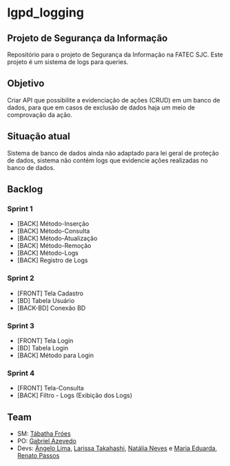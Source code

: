 # lgpd_logging

## Projeto de Segurança da Informação
Repositório para o projeto de Segurança da Informação na FATEC SJC.
Este projeto é um sistema de logs para queries.

## Objetivo
Criar API que possibilite a evidenciação de ações (CRUD) em um banco de dados, para que em casos de exclusão de dados haja um meio de comprovação da ação.

## Situação atual
Sistema de banco de dados ainda não adaptado para lei geral de proteção de dados, sistema não contém logs que evidencie ações realizadas no banco de dados.

## Backlog

### Sprint 1

- [BACK] Método-Inserção
- [BACK] Método-Consulta
- [BACK] Método-Atualização
- [BACK] Método-Remoção
- [BACK] Método-Logs
- [BACK] Registro de Logs

### Sprint 2

- [FRONT] Tela Cadastro
- [BD] Tabela Usuário
- [BACK-BD] Conexão BD

### Sprint 3

- [FRONT] Tela Login
- [BD] Tabela Login
- [BACK] Método para Login

### Sprint 4
- [FRONT] Tela-Consulta
- [BACK] Filtro - Logs (Exibição dos Logs)

## Team
- SM: [Tábatha Fróes](https://github.com/tabathafroes)
- PO: [Gabriel Azevedo](https://github.com/az3vedo)
- Devs: [Ângelo Lima](https://github.com/angelovlima), [Larissa Takahashi](https://github.com/LarissaMiho), [Natália Neves](https://github.com/natalianeves18) e [Maria Eduarda](https://github.com/Eduarda-Oliveira), [Renato Passos](https://github.com/Renato-Passos)
